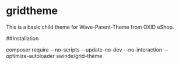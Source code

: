 # gridtheme

This is a basic child theme for Wave-Parent-Theme from OXID eShop.

##Installation 

composer require --no-scripts --update-no-dev --no-interaction --optimize-autoloader swinde/grid-theme